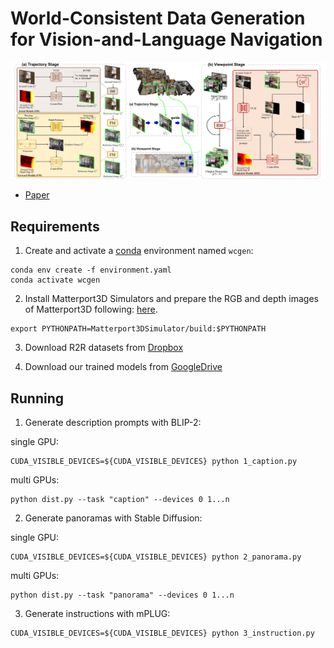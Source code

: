 # World-Consistent Data Generation for Vision-and-Language Navigation
<div align="center">
  <img width="800" src="media/pipeline.jpg">
</div>

- [Paper](https://arxiv.org/abs/2412.06413)

## Requirements
1. Create and activate a [conda](https://conda.io/) environment named `wcgen`:

```
conda env create -f environment.yaml
conda activate wcgen
```

2. Install Matterport3D Simulators and prepare the RGB and depth images of Matterport3D following: [here](https://github.com/peteanderson80/Matterport3DSimulator).
```
export PYTHONPATH=Matterport3DSimulator/build:$PYTHONPATH
```

3. Download R2R datasets from [Dropbox](https://www.dropbox.com/scl/fo/4iaw2ii2z2iupu0yn4tqh/AJutXWSGTtjBFYXnxr-4YQw?rlkey=88khaszmvhybxleyv0a9bulyn&e=1&dl=0)

4. Download our trained models from [GoogleDrive](https://drive.google.com/drive/folders/1zB-XtXPSjSjnmTDRG_QuXkkVY9A4wHtQ?usp=drive_link)
## Running
1. Generate description prompts with BLIP-2:

single GPU:
```
CUDA_VISIBLE_DEVICES=${CUDA_VISIBLE_DEVICES} python 1_caption.py
```
multi GPUs:
```
python dist.py --task "caption" --devices 0 1...n
```


2. Generate panoramas with Stable Diffusion:

single GPU:
```
CUDA_VISIBLE_DEVICES=${CUDA_VISIBLE_DEVICES} python 2_panorama.py
```
multi GPUs:
```
python dist.py --task "panorama" --devices 0 1...n
```


3. Generate instructions with mPLUG:
```
CUDA_VISIBLE_DEVICES=${CUDA_VISIBLE_DEVICES} python 3_instruction.py
```
